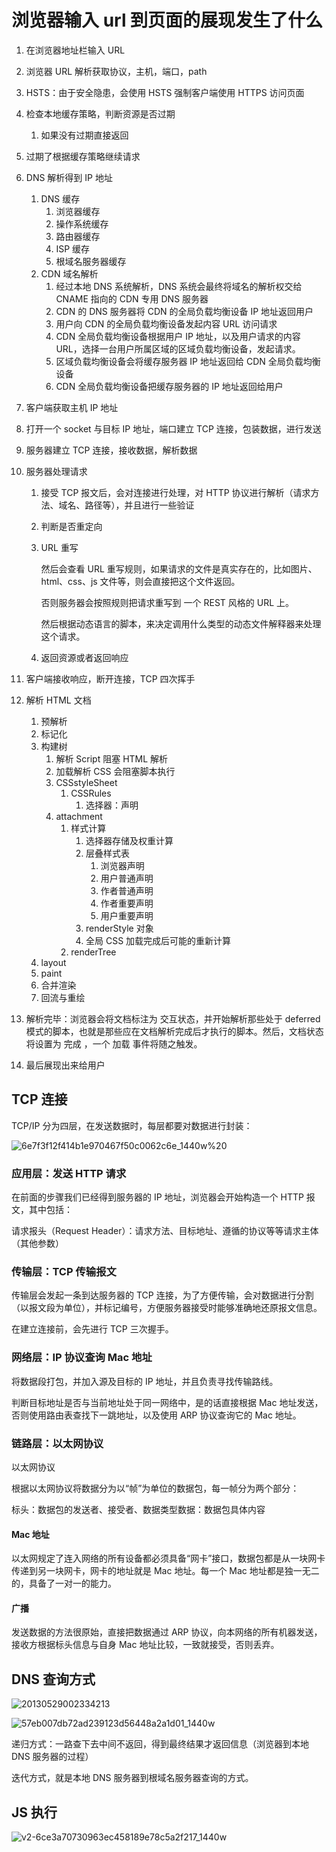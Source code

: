 # 浏览器输入 url 到页面的展现发生了什么

1. 在浏览器地址栏输入 URL
2. 浏览器 URL 解析获取协议，主机，端口，path
3. HSTS：由于安全隐患，会使用 HSTS 强制客户端使用 HTTPS 访问页面
4. 检查本地缓存策略，判断资源是否过期
   1. 如果没有过期直接返回
5. 过期了根据缓存策略继续请求
6. DNS 解析得到 IP 地址
   1. DNS 缓存
      1. 浏览器缓存
      2. 操作系统缓存
      3. 路由器缓存
      4. ISP 缓存
      5. 根域名服务器缓存
   2. CDN 域名解析
      1. 经过本地 DNS 系统解析，DNS 系统会最终将域名的解析权交给 CNAME 指向的 CDN 专用 DNS 服务器
      2. CDN 的 DNS 服务器将 CDN 的全局负载均衡设备 IP 地址返回用户
      3. 用户向 CDN 的全局负载均衡设备发起内容 URL 访问请求
      4. CDN 全局负载均衡设备根据用户 IP 地址，以及用户请求的内容 URL，选择一台用户所属区域的区域负载均衡设备，发起请求。
      5. 区域负载均衡设备会将缓存服务器 IP 地址返回给 CDN 全局负载均衡设备
      6. CDN 全局负载均衡设备把缓存服务器的 IP 地址返回给用户
7. 客户端获取主机 IP 地址
8. 打开一个 socket 与目标 IP 地址，端口建立 TCP 连接，包装数据，进行发送
9. 服务器建立 TCP 连接，接收数据，解析数据
10. 服务器处理请求

    1. 接受 TCP 报文后，会对连接进行处理，对 HTTP 协议进行解析（请求方法、域名、路径等），并且进行一些验证
    2. 判断是否重定向
    3. URL 重写

       然后会查看 URL 重写规则，如果请求的文件是真实存在的，比如图片、html、css、js 文件等，则会直接把这个文件返回。

       否则服务器会按照规则把请求重写到 一个 REST 风格的 URL 上。

       然后根据动态语言的脚本，来决定调用什么类型的动态文件解释器来处理这个请求。

    4. 返回资源或者返回响应

11. 客户端接收响应，断开连接，TCP 四次挥手
12. 解析 HTML 文档

    1. 预解析
    2. 标记化
    3. 构建树
       1. 解析 Script 阻塞 HTML 解析
       2. 加载解析 CSS 会阻塞脚本执行
       3. CSSstyleSheet
          1. CSSRules
             1. 选择器：声明
       4. attachment
          1. 样式计算
             1. 选择器存储及权重计算
             2. 层叠样式表
                1. 浏览器声明
                1. 用户普通声明
                1. 作者普通声明
                1. 作者重要声明
                1. 用户重要声明
             3. renderStyle 对象
             4. 全局 CSS 加载完成后可能的重新计算
          2. renderTree
    4. layout
    5. paint
    6. 合并渲染
    7. 回流与重绘

13. 解析完毕：浏览器会将文档标注为 交互状态，并开始解析那些处于 deferred 模式的脚本，也就是那些应在文档解析完成后才执行的脚本。然后，文档状态将设置为 完成 ，一个 加载 事件将随之触发。

14. 最后展现出来给用户

## TCP 连接

TCP/IP 分为四层，在发送数据时，每层都要对数据进行封装：

![6e7f3f12f414b1e970467f50c0062c6e_1440w%20](./assets/v2-6e7f3f12f414b1e970467f50c0062c6e_1440w.jpg)

### 应用层：发送 HTTP 请求

在前面的步骤我们已经得到服务器的 IP 地址，浏览器会开始构造一个 HTTP 报文，其中包括：

请求报头（Request Header）：请求方法、目标地址、遵循的协议等等请求主体（其他参数）

### 传输层：TCP 传输报文

传输层会发起一条到达服务器的 TCP 连接，为了方便传输，会对数据进行分割（以报文段为单位），并标记编号，方便服务器接受时能够准确地还原报文信息。

在建立连接前，会先进行 TCP 三次握手。

### 网络层：IP 协议查询 Mac 地址

将数据段打包，并加入源及目标的 IP 地址，并且负责寻找传输路线。

判断目标地址是否与当前地址处于同一网络中，是的话直接根据 Mac 地址发送，否则使用路由表查找下一跳地址，以及使用 ARP 协议查询它的 Mac 地址。

### 链路层：以太网协议

以太网协议

根据以太网协议将数据分为以“帧”为单位的数据包，每一帧分为两个部分：

标头：数据包的发送者、接受者、数据类型数据：数据包具体内容

#### Mac 地址

以太网规定了连入网络的所有设备都必须具备“网卡”接口，数据包都是从一块网卡传递到另一块网卡，网卡的地址就是 Mac 地址。每一个 Mac 地址都是独一无二的，具备了一对一的能力。

#### 广播

发送数据的方法很原始，直接把数据通过 ARP 协议，向本网络的所有机器发送，接收方根据标头信息与自身 Mac 地址比较，一致就接受，否则丢弃。

## DNS 查询方式

![20130529002334213](./assets/20130529002334213.jpg)

![57eb007db72ad239123d56448a2a1d01_1440w](./assets/v2-57eb007db72ad239123d56448a2a1d01_1440w.jpg)

递归方式：一路查下去中间不返回，得到最终结果才返回信息（浏览器到本地 DNS 服务器的过程）

迭代方式，就是本地 DNS 服务器到根域名服务器查询的方式。

## JS 执行

![v2-6ce3a70730963ec458189e78c5a2f217_1440w](./assets/v2-6ce3a70730963ec458189e78c5a2f217_1440w.jpg)
